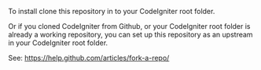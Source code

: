 To install clone this repository in to your CodeIgniter root folder.

Or if you cloned CodeIgniter from Github, or your CodeIgniter root folder is already a working repository, you can set up this repository as an upstream in your CodeIgniter root folder.

See: https://help.github.com/articles/fork-a-repo/

